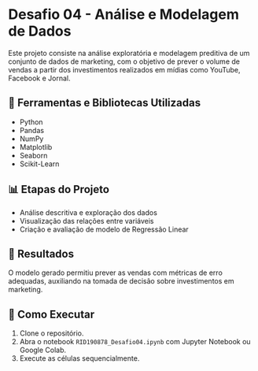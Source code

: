 # Desafio 04 - Análise e Modelagem de Dados

Este projeto consiste na análise exploratória e modelagem preditiva de um conjunto de dados de marketing, com o objetivo de prever o volume de vendas a partir dos investimentos realizados em mídias como YouTube, Facebook e Jornal.

## 🔧 Ferramentas e Bibliotecas Utilizadas
- Python
- Pandas
- NumPy
- Matplotlib
- Seaborn
- Scikit-Learn

## 📊 Etapas do Projeto
- Análise descritiva e exploração dos dados
- Visualização das relações entre variáveis
- Criação e avaliação de modelo de Regressão Linear

## 🎯 Resultados
O modelo gerado permitiu prever as vendas com métricas de erro adequadas, auxiliando na tomada de decisão sobre investimentos em marketing.

## 🚀 Como Executar
1. Clone o repositório.
2. Abra o notebook `RID190878_Desafio04.ipynb` com Jupyter Notebook ou Google Colab.
3. Execute as células sequencialmente.

